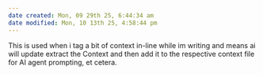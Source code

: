```yaml
---
date created: Mon, 09 29th 25, 6:44:34 am
date modified: Mon, 10 13th 25, 4:58:44 pm
---
```

This is used when i tag a bit of context in-line while im writing and means ai will update extract the Context and then add it to the respective context file for AI agent prompting, et cetera.
